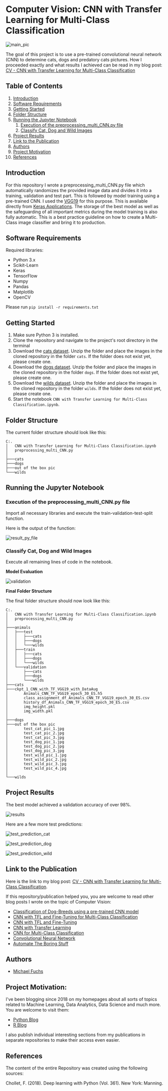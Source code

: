 
# Computer Vision: CNN with Transfer Learning for Multi-Class Classification

![main_pic](images/main_pic.png)

The goal of this project is to use a pre-trained convolutional neural network (CNN) to determine cats, dogs and predatory cats pictures. 
How I proceeded exactly and what results I achieved can be read in my blog post: [CV - CNN with Transfer Learning for Multi-Class Classification](https://michael-fuchs-python.netlify.app/2021/01/19/cv-cnn-with-transfer-learning-for-multi-label-classification/)


## Table of Contents
1. [Introduction](#introduction)
2. [Software Requirements](#software_requirements)
3. [Getting Started](#getting_started)
4. [Folder Structure](#folder_structure)
5. [Running the Jupyter Notebook](#running_jpynb)
    1. [Execution of the preprocessing_multi_CNN.py file](#running_preprocessing)
    2. [Classify Cat, Dog and Wild Images](#classify_cat_dog_wild_images)
6. [Project Results](#project_results)
7. [Link to the Publication](#links)   
8. [Authors](#authors)
9. [Project Motivation](#motivation)
10. [References](#references)




<a name="introduction"></a>

## Introduction

For this repository I wrote a preprocessing_multi_CNN.py file which automatically randomizes the provided image data and divides it into a training, validation and test part. 
This is followed by model training using a pre-trained CNN. 
I used the [VGG19](https://keras.io/api/applications/vgg/#vgg19-function) for this purpose.
This is available directly from [Keras Applications](https://keras.io/api/applications/). 
The storage of the best model as well as the safeguarding of all important metrics during the model training is also fully automatic. 
This is a best practice guideline on how to create a Multi-Class image classifier and bring it to production. 


<a name="software_requirements"></a>

## Software Requirements

Required libraries:

+ Python 3.x
+ Scikit-Learn
+ Keras
+ TensorFlow
+ Numpy
+ Pandas
+ Matplotlib
+ OpenCV

Please run ```pip install -r requirements.txt```



<a name="getting_started"></a>

## Getting Started

1. Make sure Python 3 is installed.
2. Clone the repository and navigate to the project's root directory in the terminal
3. Download the [cats dataset](https://github.com/MFuchs1989/Datasets-and-Miscellaneous/tree/main/datasets/Computer%20Vision/CNN%20for%20Multi%20Label%20Classification/cats). Unzip the folder and place the images in the cloned repository in the folder ```cats```. If the folder does not exist yet, please create one. 
4. Download the [dogs dataset](https://github.com/MFuchs1989/Datasets-and-Miscellaneous/tree/main/datasets/Computer%20Vision/CNN%20for%20Multi%20Label%20Classification/dogs). Unzip the folder and place the images in the cloned repository in the folder ```dogs```. If the folder does not exist yet, please create one. 
5. Download the [wilds dataset](https://github.com/MFuchs1989/Datasets-and-Miscellaneous/tree/main/datasets/Computer%20Vision/CNN%20for%20Multi%20Label%20Classification/wilds). Unzip the folder and place the images in the cloned repository in the folder ```wilds```. If the folder does not exist yet, please create one. 
6. Start the notebook ```CNN with Transfer Learning for Multi-Class Classification.ipynb```.



<a name="folder_structure"></a>

## Folder Structure

The current folder structure should look like this:

```
C:.
│   CNN with Transfer Learning for Multi-Class Classification.ipynb
│   preprocessing_multi_CNN.py
│
├───cats
├───dogs
├───out of the box pic
└───wilds
```


<a name="running_jpynb"></a>

## Running the Jupyter Notebook


<a name="running_preprocessing"></a>

### Execution of the preprocessing_multi_CNN.py file

Import all necessary libraries and execute the train-validation-test-split function.

Here is the output of the function:

![result_py_file](images/result_py_file.png)


<a name="classify_cat_dog_wild_images"></a>

### Classify Cat, Dog and Wild Images

Execute all remaining lines of code in the notebook.


**Model Evaluation**

![validation](images/validation.png)



**Final Folder Structure**

The final folder structure should now look like this:

```
C:.
│   CNN with Transfer Learning for Multi-Class Classification.ipynb
│   preprocessing_multi_CNN.py
│
├───animals
│   ├───test
│   │   ├───cats
│   │   ├───dogs
│   │   └───wilds
│   ├───train
│   │   ├───cats
│   │   ├───dogs
│   │   └───wilds
│   └───validation
│       ├───cats
│       ├───dogs
│       └───wilds
├───cats
├───ckpt_1_CNN_with_TF_VGG19_with_DataAug
│       Animals_CNN_TF_VGG19_epoch_30_ES.h5
│       class_assignment_df_Animals_CNN_TF_VGG19_epoch_30_ES.csv
│       history_df_Animals_CNN_TF_VGG19_epoch_30_ES.csv
│       img_height.pkl
│       img_width.pkl
│
├───dogs
├───out of the box pic
│       test_cat_pic_1.jpg
│       test_cat_pic_2.jpg
│       test_cat_pic_3.jpg
│       test_dog_pic_1.jpg
│       test_dog_pic_2.jpg
│       test_dog_pic_3.jpg
│       test_wild_pic_1.jpg
│       test_wild_pic_2.jpg
│       test_wild_pic_3.jpg
│       test_wild_pic_4.jpg
│
└───wilds
```


<a name="project_results"></a>

## Project Results

The best model achieved a validation accuracy of over 98%.

![results](images/results.png)


Here are a few more test predictions:


![test_prediction_cat](images/test_prediction_cat.png)

![test_prediction_dog](images/test_prediction_dog.png)

![test_prediction_wild](images/test_prediction_wild.png)


<a name="links"></a>

## Link to the Publication

Here is the link to my blog post: [CV - CNN with Transfer Learning for Multi-Class Classification](https://michael-fuchs-python.netlify.app/2021/01/19/cv-cnn-with-transfer-learning-for-multi-label-classification/).

If this repository/publication helped you, you are welcome to read other blog posts I wrote on the topic of Computer Vision:

+ [Classification of Dog-Breeds using a pre-trained CNN model](https://michael-fuchs-python.netlify.app/2021/01/27/classification-of-dog-breeds-using-a-pre-trained-cnn-model/)
+ [CNN with TFL and Fine-Tuning for Multi-Class Classification](https://michael-fuchs-python.netlify.app/2021/01/24/cv-cnn-with-tfl-and-fine-tuning-for-multi-label-classification/)
+ [CNN with TFL and Fine-Tuning](https://michael-fuchs-python.netlify.app/2021/01/22/cv-cnn-with-tfl-and-fine-tuning/)
+ [CNN with Transfer Learning](https://michael-fuchs-python.netlify.app/2021/01/17/computer-vision-cnn-with-transfer-learning/)
+ [CNN for Multi-Class Classification](https://michael-fuchs-python.netlify.app/2021/01/15/computer-vision-cnn-for-multi-label-classification/)
+ [Convolutional Neural Network](https://michael-fuchs-python.netlify.app/2021/01/08/computer-vision-convolutional-neural-network/)
+ [Automate The Boring Stuff](https://michael-fuchs-python.netlify.app/2021/01/01/computer-vision-automate-the-boring-stuff/)


<a name="authors"></a>

## Authors

+ [Michael Fuchs](https://github.com/MFuchs1989)

<a name="motivation"></a>

## Project Motivation: 

I've been blogging since 2018 on my homepages about all sorts of topics related to Machine Learning, Data Analytics, Data Science and much more.
You are welcome to visit them:

+ [Python Blog](https://michael-fuchs-python.netlify.app/)
+ [R Blog](https://michael-fuchs.netlify.app/)

I also publish individual interesting sections from my publications in separate repositories to make their access even easier. 


<a name="references"></a>

## References

The content of the entire Repository was created using the following sources:

Chollet, F. (2018). Deep learning with Python (Vol. 361). New York: Manning.
